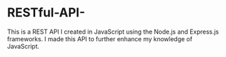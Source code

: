 # RESTful-API-
This is a REST API I created in JavaScript using the Node.js and Express.js frameworks. I made this API to further enhance my knowledge of JavaScript.
